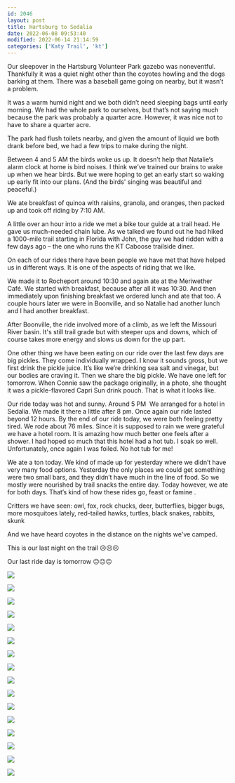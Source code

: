 ```yaml
---
id: 2046
layout: post
title: Hartsburg to Sedalia
date: 2022-06-08 09:53:40
modified: 2022-06-14 21:14:59
categories: ['Katy Trail', 'kt']
---
```



Our sleepover in the Hartsburg Volunteer Park gazebo was noneventful. Thankfully it was a quiet night other than the coyotes howling and the dogs barking at them. There was a baseball game going on nearby, but it wasn’t a problem. 




It was a warm humid night and we both didn’t need sleeping bags until early morning. We had the whole park to ourselves, but that’s not saying much because the park was probably a quarter acre. However, it was nice not to have to share a quarter acre.




The park had flush toilets nearby, and given the amount of liquid we both drank before bed, we had a few trips to make during the night.




Between 4 and 5 AM the birds woke us up. It doesn’t help that Natalie‘s alarm clock at home is bird noises. I think we’ve trained our brains to wake up when we hear birds. But we were hoping to get an early start so waking up early fit into our plans. (And the birds' singing was beautiful and peaceful.)




We ate breakfast of quinoa with raisins, granola, and oranges, then packed up and took off riding by 7:10 AM.




A little over an hour into a ride we met a bike tour guide at a trail head. He gave us much-needed chain lube. As we talked we found out he had hiked a 1000-mile trail starting in Florida with John, the guy we had ridden with a few days ago – the one who runs the KT Caboose trailside diner.




On each of our rides there have been people we have met that have helped us in different ways. It is one of the aspects of riding that we like.




We made it to Rocheport around 10:30 and again ate at the Meriwether Café. We started with breakfast, because after all it was 10:30. And then immediately upon finishing breakfast we ordered lunch and ate that too. A couple hours later we were in Boonville, and so Natalie had another lunch and I had another breakfast.




After Boonville, the ride involved more of a climb, as we left the Missouri River basin. It's still trail grade but with steeper ups and downs, which of course takes more energy and slows us down for the up part. 




One other thing we have been eating on our ride over the last few days are big pickles. They come individually wrapped. I know it sounds gross, but we first drink the pickle juice. It’s like we’re drinking sea salt and vinegar, but our bodies are craving it. Then we share the big pickle. We have one left for tomorrow. When Connie saw the package originally, in a photo, she thought it was a pickle-flavored Capri Sun drink pouch. That is what it looks like.




Our ride today was hot and sunny. Around 5 PM  We arranged for a hotel in Sedalia. We made it there a little after 8 pm. Once again our ride lasted beyond 12 hours. By the end of our ride today, we were both feeling pretty tired. We rode about 76 miles. Since it is supposed to rain we were grateful we have a hotel room. It is amazing how much better one feels after a shower. I had hoped so much that this hotel had a hot tub. I soak so well. Unfortunately, once again I was foiled. No hot tub for me!




We ate a ton today. We kind of made up for yesterday where we didn’t have very many food options. Yesterday the only places we could get something were two small bars, and they didn’t have much in the line of food. So we mostly were nourished by trail snacks the entire day. Today however, we ate for both days. That’s kind of how these rides go, feast or famine . 




Critters we have seen: owl, fox, rock chucks, deer, butterflies, bigger bugs, more mosquitoes lately, red-tailed hawks, turtles, black snakes, rabbits, skunk  




And we have heard coyotes in the distance on the nights we've camped.




This is our last night on the trail ☹️☹️☹️




Our last ride day is tomorrow ☹️☹️☹️





![](https://rode.whitings.org/wp-content/uploads/2022/06/wp-1654656384562-scaled.jpg)


![](https://rode.whitings.org/wp-content/uploads/2022/06/wp-1654656384401-scaled.jpg)


![](https://rode.whitings.org/wp-content/uploads/2022/06/wp-1654656384535-scaled.jpg)


![](https://rode.whitings.org/wp-content/uploads/2022/06/wp-1654656384359-scaled.jpg)


![](https://rode.whitings.org/wp-content/uploads/2022/06/wp-1654656384435-scaled.jpg)


![](https://rode.whitings.org/wp-content/uploads/2022/06/wp-1654656384321-scaled.jpg)


![](https://rode.whitings.org/wp-content/uploads/2022/06/wp-1654656384234-scaled.jpg)


![](https://rode.whitings.org/wp-content/uploads/2022/06/wp-1654656384263-scaled.jpg)


![](https://rode.whitings.org/wp-content/uploads/2022/06/wp-1654656384382-scaled.jpg)


![](https://rode.whitings.org/wp-content/uploads/2022/06/wp-1654656384105-scaled.jpg)


![](https://rode.whitings.org/wp-content/uploads/2022/06/wp-1654656384345-scaled.jpg)


![](https://rode.whitings.org/wp-content/uploads/2022/06/wp-1654656384184-scaled.jpg)


![](https://rode.whitings.org/wp-content/uploads/2022/06/wp-1654656384155-scaled.jpg)


![](https://rode.whitings.org/wp-content/uploads/2022/06/wp-1654656384287-scaled.jpg)


![](https://rode.whitings.org/wp-content/uploads/2022/06/wp-1654656384212-scaled.jpg)


![](https://rode.whitings.org/wp-content/uploads/2022/06/wp-1654656384306-scaled.jpg)


